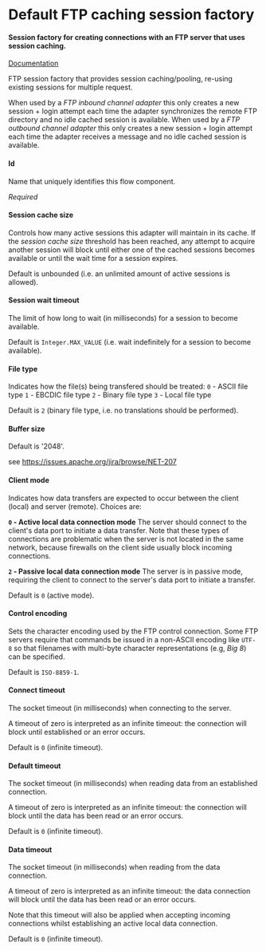 # Default FTP caching session factory
#### Session factory for creating connections with an FTP server that uses session caching.
<a href="http://docs.spring.io/spring-integration/docs/2.1.x/reference/html/ftp.html#ftp-session-caching" target="_blank">Documentation</a>

FTP session factory that provides session caching/pooling, re-using existing sessions for multiple request.

When used by a <i>FTP inbound channel adapter</i> this only creates a new session + login attempt each time the adapter synchronizes the remote FTP directory and no idle cached session is available. When used by a <i>FTP outbound channel adapter</i> this only creates a new session + login attempt each time the adapter receives a message and no idle cached session is available.

#### Id
Name that uniquely identifies this flow component.

<i>Required</i>

#### Session cache size
Controls how many active sessions this adapter will maintain in its cache. If the <i>session cache size</i> threshold has been reached, any attempt to acquire another session will block until either one of the cached sessions becomes available or until the wait time for a session expires.

Default is unbounded (i.e. an unlimited amount of active sessions is allowed).

#### Session wait timeout
The limit of how long to wait (in milliseconds) for a session to become available.

Default is <code>Integer.MAX_VALUE</code> (i.e. wait indefinitely for a session to become available).

#### File type
Indicates how the file(s) being transfered should be treated:
<code>0</code> - ASCII file type
<code>1</code> - EBCDIC file type
<code>2</code> - Binary file type
<code>3</code> - Local file type

Default is <code>2</code> (binary file type, i.e. no translations should be performed).

#### Buffer size
Default is '2048'.

see https://issues.apache.org/jira/browse/NET-207

#### Client mode
Indicates how data transfers are expected to occur between the client (local) and server (remote). Choices are:

<b><code>0</code> - Active local data connection mode</b>
The server should connect to the client's data port to initiate a data transfer. Note that these types of connections are problematic when the server is not located in the same network, because firewalls on the client side usually block incoming connections.

<b><code>2</code> - Passive local data connection mode</b>
The server is in passive mode, requiring the client to connect to the server's data port to initiate a transfer.

Default is <code>0</code> (active mode).

#### Control encoding
Sets the character encoding used by the FTP control connection. Some FTP servers require that commands be issued in a non-ASCII encoding like <code>UTF-8</code> so that filenames with multi-byte character representations (e.g, <i>Big 8</i>) can be specified.

Default is <code>ISO-8859-1</code>.

#### Connect timeout
The socket timeout (in milliseconds) when connecting to the server.

A timeout of zero is interpreted as an infinite timeout: the connection will block until established or an error occurs.

Default is <code>0</code> (infinite timeout).

#### Default timeout
The socket timeout (in milliseconds) when reading data from an established connection.

A timeout of zero is interpreted as an infinite timeout: the connection will block until the data has been read or an error occurs.

Default is <code>0</code> (infinite timeout).

#### Data timeout
The socket timeout (in milliseconds) when reading from the data connection.

A timeout of zero is interpreted as an infinite timeout: the data connection will block until the data has been read or an error occurs.

Note that this timeout will also be applied when accepting incoming connections whilst establishing an active local data connection.

Default is <code>0</code> (infinite timeout).

